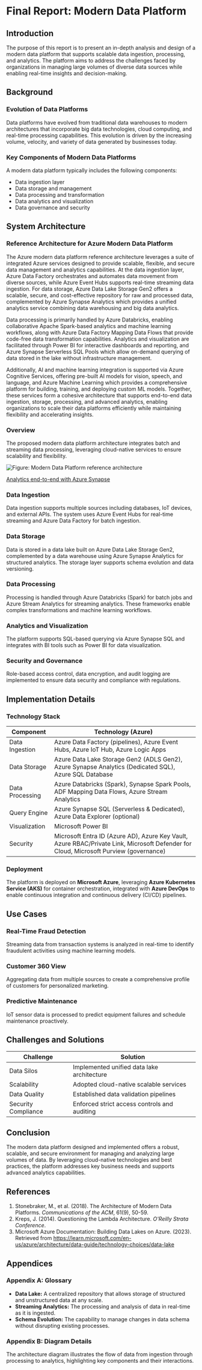 # Final Report: Modern Data Platform

## Introduction

The purpose of this report is to present an in-depth analysis and design of a modern data platform that supports scalable data ingestion, processing, and analytics. The platform aims to address the challenges faced by organizations in managing large volumes of diverse data sources while enabling real-time insights and decision-making.

## Background

### Evolution of Data Platforms

Data platforms have evolved from traditional data warehouses to modern architectures that incorporate big data technologies, cloud computing, and real-time processing capabilities. This evolution is driven by the increasing volume, velocity, and variety of data generated by businesses today.

### Key Components of Modern Data Platforms

A modern data platform typically includes the following components:

- Data ingestion layer
- Data storage and management
- Data processing and transformation
- Data analytics and visualization
- Data governance and security

## System Architecture

### Reference Architecture for Azure Modern Data Platform

The Azure modern data platform reference architecture leverages a suite of integrated Azure services designed to provide scalable, flexible, and secure data management and analytics capabilities. At the data ingestion layer, Azure Data Factory orchestrates and automates data movement from diverse sources, while Azure Event Hubs supports real-time streaming data ingestion. For data storage, Azure Data Lake Storage Gen2 offers a scalable, secure, and cost-effective repository for raw and processed data, complemented by Azure Synapse Analytics which provides a unified analytics service combining data warehousing and big data analytics.

Data processing is primarily handled by Azure Databricks, enabling collaborative Apache Spark-based analytics and machine learning workflows, along with Azure Data Factory Mapping Data Flows that provide code-free data transformation capabilities. Analytics and visualization are facilitated through Power BI for interactive dashboards and reporting, and Azure Synapse Serverless SQL Pools which allow on-demand querying of data stored in the lake without infrastructure management.

Additionally, AI and machine learning integration is supported via Azure Cognitive Services, offering pre-built AI models for vision, speech, and language, and Azure Machine Learning which provides a comprehensive platform for building, training, and deploying custom ML models. Together, these services form a cohesive architecture that supports end-to-end data ingestion, storage, processing, and advanced analytics, enabling organizations to scale their data platforms efficiently while maintaining flexibility and accelerating insights.

### Overview

The proposed modern data platform architecture integrates batch and streaming data processing, leveraging cloud-native services to ensure scalability and flexibility.

![Figure: Modern Data Platform reference architecture](azure-analytics-end-to-end.svg)

[Analytics end-to-end with Azure Synapse](https://learn.microsoft.com/en-us/azure/architecture/example-scenario/dataplate2e/data-platform-end-to-end)

### Data Ingestion

Data ingestion supports multiple sources including databases, IoT devices, and external APIs. The system uses Azure Event Hubs for real-time streaming and Azure Data Factory for batch ingestion.

### Data Storage

Data is stored in a data lake built on Azure Data Lake Storage Gen2, complemented by a data warehouse using Azure Synapse Analytics for structured analytics. The storage layer supports schema evolution and data versioning.

### Data Processing

Processing is handled through Azure Databricks (Spark) for batch jobs and Azure Stream Analytics for streaming analytics. These frameworks enable complex transformations and machine learning workflows.

### Analytics and Visualization

The platform supports SQL-based querying via Azure Synapse SQL and integrates with BI tools such as Power BI for data visualization.

### Security and Governance

Role-based access control, data encryption, and audit logging are implemented to ensure data security and compliance with regulations.

## Implementation Details

### Technology Stack

| Component           | Technology (Azure)                                                                 |
|---------------------|-------------------------------------------------------------------------------------|
| Data Ingestion      | Azure Data Factory (pipelines), Azure Event Hubs, Azure IoT Hub, Azure Logic Apps  |
| Data Storage        | Azure Data Lake Storage Gen2 (ADLS Gen2), Azure Synapse Analytics (Dedicated SQL), Azure SQL Database |
| Data Processing     | Azure Databricks (Spark), Synapse Spark Pools, ADF Mapping Data Flows, Azure Stream Analytics |
| Query Engine        | Azure Synapse SQL (Serverless & Dedicated), Azure Data Explorer (optional)         |
| Visualization       | Microsoft Power BI                                                                  |
| Security            | Microsoft Entra ID (Azure AD), Azure Key Vault, Azure RBAC/Private Link, Microsoft Defender for Cloud, Microsoft Purview (governance) |

### Deployment

The platform is deployed on **Microsoft Azure**, leveraging **Azure Kubernetes Service (AKS)** for container orchestration, integrated with **Azure DevOps** to enable continuous integration and continuous delivery (CI/CD) pipelines.

## Use Cases

### Real-Time Fraud Detection

Streaming data from transaction systems is analyzed in real-time to identify fraudulent activities using machine learning models.

### Customer 360 View

Aggregating data from multiple sources to create a comprehensive profile of customers for personalized marketing.

### Predictive Maintenance

IoT sensor data is processed to predict equipment failures and schedule maintenance proactively.

## Challenges and Solutions

| Challenge                        | Solution                                  |
|---------------------------------|-------------------------------------------|
| Data Silos                      | Implemented unified data lake architecture |
| Scalability                    | Adopted cloud-native scalable services    |
| Data Quality                   | Established data validation pipelines     |
| Security Compliance            | Enforced strict access controls and auditing |

## Conclusion

The modern data platform designed and implemented offers a robust, scalable, and secure environment for managing and analyzing large volumes of data. By leveraging cloud-native technologies and best practices, the platform addresses key business needs and supports advanced analytics capabilities.

## References

1. Stonebraker, M., et al. (2018). The Architecture of Modern Data Platforms. *Communications of the ACM*, 61(9), 50-59.
2. Kreps, J. (2014). Questioning the Lambda Architecture. *O'Reilly Strata Conference*.
3. Microsoft Azure Documentation: Building Data Lakes on Azure. (2023). Retrieved from https://learn.microsoft.com/en-us/azure/architecture/data-guide/technology-choices/data-lake

## Appendices

### Appendix A: Glossary

- **Data Lake:** A centralized repository that allows storage of structured and unstructured data at any scale.
- **Streaming Analytics:** The processing and analysis of data in real-time as it is ingested.
- **Schema Evolution:** The capability to manage changes in data schema without disrupting existing processes.

### Appendix B: Diagram Details

The architecture diagram illustrates the flow of data from ingestion through processing to analytics, highlighting key components and their interactions.
